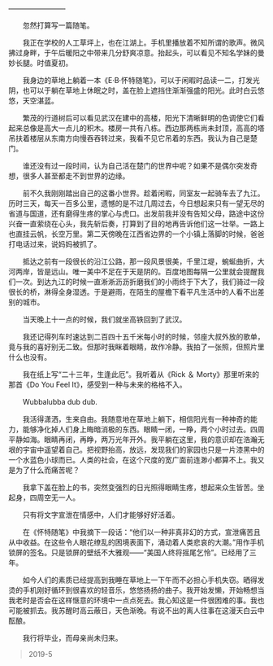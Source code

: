 ————————

　　忽然打算写一篇随笔。

　　我正在学校的人工草坪上，也在江湖上。手机里播放着不知所谓的歌声。微风拂过身畔，于午后暖阳之中带来几分舒爽凉意。抬起头，可以看见不知名学妹的曼妙长腿。时值夏初。

　　我身边的草地上躺着一本《E·B·怀特随笔》，可以于闲暇时品读一二，打发光阴，也可以于躺在草地上休眠之时，盖在脸上遮挡住渐渐强盛的阳光。此时白云悠悠，天空湛蓝。

　　繁茂的行道树后可以看见武汉在建中的高楼，阳光下清晰鲜明的色调使它们看起来总像是高大一点儿的积木。楼房一共有八栋。西边那两栋尚未封顶，高高的塔吊扶着楼层从东南方向慢吞吞转过来，我看不见它吊着的东西。我认为自己是楚门。

　　谁还没有过一段时间，认为自己活在楚门的世界中呢？如果不是偶尔突发奇想，很多人甚至都走不到世界的边缘。

　　前不久我刚刚踏出自己的这番小世界。趁着闲暇，同室友一起骑车去了九江。历时三天，每天一百多公里，遗憾的是不过几周过去，今日想起来只有一望无尽的省道与国道，还有磨得生疼的掌心与虎口。出发前我并没有告知父母，路途中这份兴奋一直萦绕在心头，我先斩后奏，打算到了目的地再告诉他们这一壮举。一路上也直挂云帆，长空万里。第二天傍晚在江西省边界的一个小镇上落脚的时候，爸爸打电话过来，说妈妈被抓了。

　　抵达之前有一段很长的沿江公路，那一段风景很美，千里江堤，蜿蜒曲折，大河两岸，皆是远山。唯一美中不足在于天是阴的。百度地图每隔一公里就会提醒我们一次。到达九江的时候一直淅淅沥沥折磨我们的小雨终于下大了，我们骑过一段很长的桥，淋得全身湿透。于是避雨，在陌生的屋檐下看平凡生活中的人看不出差别的城市。

　　当天晚上十一点的时候，我们就坐高铁回到了武汉。

　　我还记得列车时速达到二百四十五千米每小时的时候，邻座大叔外放的歌单，竟与我的喜好别无二致。但那时我眯着眼睛，故作冷静。我拍了一张照，但照片里什么也没有。

　　我在纸上写“二十三年，生逢此厄”。我听着从《Rick ＆ Morty》那里听来的那首《Do You Feel It》，感受到一种与未来的格格不入。

　　Wubbalubba dub dub.

　　我活得潇洒，生来自由。我随意地在草地上躺下，相信阳光有一种神奇的能力，能够净化掉人们身上晦暗消极的东西。眼睛一闭，一睁，两个小时过去。四周平静如海。眼睛再闭，再睁，两万光年开外。我平躺在这里，我的意识却在浩瀚无垠的宇宙中遥望着自己。把视野抬高，放远，发现我们的家园也只是一片漆黑中的一个水蓝色小球而已。人类的社会，在这个尺度的宽广面前连渺小都算不上。我又是为了什么而痛苦呢？

　　我拿下盖在脸上的书，突然变强烈的日光照得眼睛生疼，想起来众生皆苦。坐起身，四周空无一人。

　　只有将文字宣泄在情感中，人们才能够好好活着。

　　在《怀特随笔》中我摘下一段话：“他们以一种非真非幻的方式，宣泄痛苦且从中收益。在这些令人眼花缭乱的困境表面下，涌动着人类悲哀的大潮。”用作手机锁屏的签名。只是锁屏的壁纸不大雅观——“美国人终将摇尾乞怜”。已经用了三年。

　　如今人们的素质已经提高到我睡在草地上一下午而不必担心手机失窃。晒得发烫的手机刚好循环到很喜欢的轻音乐，悠悠扬扬的曲子。我开始发懒，开始畅想当我老时是否会在这样惬意的环境中一点点死去。我心知这是一件很困难的事。我也可能被抓去。我苏醒时高云蔽日，天色渐晚。有说不出的离人往事在这漫天白云中酝酿。

　　我行将毕业，而母亲尚未归来。

> 2019-5
